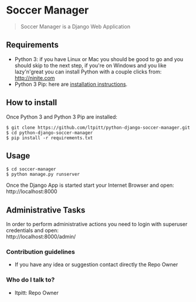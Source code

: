 # Soccer Manager
> Soccer Manager is a Django Web Application

## Requirements
* Python 3: if you have Linux or Mac you should be good to go and you should skip to the next step, if you're on Windows and you like lazy'n'great you can install Python with a couple clicks from: http://ninite.com
* Python 3 Pip: here are [installation instructions](https://pip.pypa.io/en/stable/installing/).  

## How to install

Once Python 3 and Python 3 Pip are installed:

    $ git clone https://github.com/ltpitt/python-django-soccer-manager.git
    $ cd python-django-soccer-manager
    $ pip install -r requirements.txt

## Usage

    $ cd soccer-manager
    $ python manage.py runserver

Once the Django App is started start your Internet Browser and open:  
http://localhost:8000

## Administrative Tasks

In order to perform administrative actions you need to login with superuser credentials and open:  
http://localhost:8000/admin/

### Contribution guidelines ###

* If you have any idea or suggestion contact directly the Repo Owner

### Who do I talk to? ###

* ltpitt: Repo Owner
